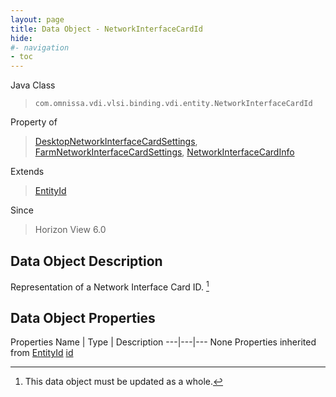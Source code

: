 ```yaml
---
layout: page
title: Data Object - NetworkInterfaceCardId
hide:
#- navigation
- toc
---
```








Java Class
> `com.omnissa.vdi.vlsi.binding.vdi.entity.NetworkInterfaceCardId`

Property of
> [DesktopNetworkInterfaceCardSettings](vdi.resources.Desktop.NetworkInterfaceCardSettings.md#field_detail), [FarmNetworkInterfaceCardSettings](vdi.resources.Farm.NetworkInterfaceCardSettings.md#field_detail), [NetworkInterfaceCardInfo](vdi.utils.virtualcenter.NetworkInterfaceCard.NetworkInterfaceCardInfo.md#field_detail)

Extends
> [EntityId](vdi.EntityId.md)

Since
> Horizon View 6.0


## Data Object Description

Representation of a Network Interface Card ID.
 [^167]



## Data Object Properties
Properties
Name |  Type |  Description
---|---|---
None
Properties inherited from [EntityId](vdi.EntityId.md)
[id](vdi.EntityId.md#id)


 


[^167]: This data object must be updated as a whole.